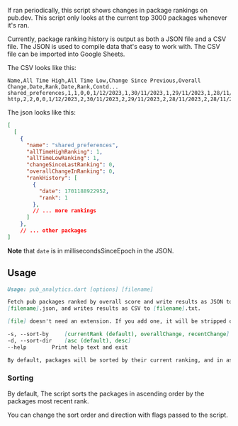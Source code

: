 If ran periodically, this script shows changes in package rankings on pub.dev.
This script only looks at the current top 3000 packages whenever it's ran.

Currently, package ranking history is output as both a JSON file and a CSV file.
The JSON is used to compile data that's easy to work with. The CSV file 
can be imported into Google Sheets. 

The CSV looks like this:
```text
Name,All Time High,All Time Low,Change Since Previous,Overall Change,Date,Rank,Date,Rank,Contd...
shared_preferences,1,1,0,0,1/12/2023,1,30/11/2023,1,29/11/2023,1,28/11/2023,1,28/11/2023,1,28/11/2023,1,28/11/2023,1,28/11/2023,1
http,2,2,0,0,1/12/2023,2,30/11/2023,2,29/11/2023,2,28/11/2023,2,28/11/2023,2,28/11/2023,2,28/11/2023,2,28/11/2023,2
```


The json looks like this:
```json
[
  [
    {
      "name": "shared_preferences",
      "allTimeHighRanking": 1,
      "allTimeLowRanking": 1,
      "changeSinceLastRanking": 0,
      "overallChangeInRanking": 0,
      "rankHistory": [
        {
          "date": 1701188922952,
          "rank": 1
        },
        // ... more rankings
      ]
    },
    // ... other packages
]
```
**Note** that `date` is in millisecondsSinceEpoch in the JSON.


## Usage

```markdown
Usage: pub_analytics.dart [options] [filename]

Fetch pub packages ranked by overall score and write results as JSON to a
[filename].json, and writes results as CSV to [filename].txt.

[file] doesn't need an extension. If you add one, it will be stripped off.

-s, --sort-by     [currentRank (default), overallChange, recentChange]
-d, --sort-dir    [asc (default), desc]
--help        Print help text and exit

By default, packages will be sorted by their current ranking, and in ascending order.
```

### Sorting 

By default, The script sorts the packages in ascending order by the packages most recent rank.

You can change the sort order and direction with flags passed to the script.